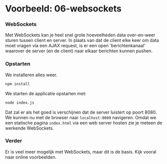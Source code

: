 # Voorbeeld: 06-websockets

### WebSockets
Met WebSockets kan je heel snel grote hoeveelheden data over-en-weer sturen tussen client en server. In plaats van dat de client elke keer om data moet vragen via een AJAX request, is er een open 'berichtenkanaal' waarover de server (en de client) naar elkaar berichten kunnen pushen.

### Opstarten
We installeren alles weer.

```bash
npm install
``` 

We starten de applicatie opstarten met:

```bash
node index.js
```

Dat zal er als het goed is verschijnen dat de server luistert op poort 8080. We kunnen nu met de browser naar `localhost:8080` navigeren. Omdat we een statische pagina `index.html` via een web server hosten zie je meteen de werkende WebSockets.

### Verder
Er is veel meer mogelijk met WebSockets, maar dit is de basis. Kijk vooral naar online voorbeelden.